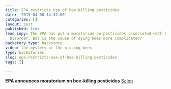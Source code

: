 ```yaml
---
title: EPA restricts use of bee-killing pesticides
date: '2015-04-06 14:32:00'
categories: []
layout: post
published: true
lead_copy: The EPA has put a moratorium on pesticides associated with Colony Collapse
  Disorder. But is the cause of dying bees more complicated?
backstory_type: backstory
video: the-mystery-of-the-missing-bees
type: backstories
slug: epa-restricts-use-of-bee-killing-pesticides
tags: []

---
```

**EPA announces moratorium on bee-killing pesticides**
[Salon](http://www.salon.com/2015/04/02/epa_announces_moratorium_on_bee_killing_pesticides/?source=newsletter)

